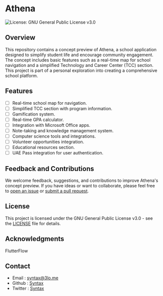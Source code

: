 # Athena

![License: GNU General Public License v3.0](https://img.shields.io/badge/License-GNU%20General%20Public%20License%20v3.0-blue.svg)

## Overview

This repository contains a concept preview of Athena, a school application designed to simplify student life and encourage community engagement. The concept includes basic features such as a real-time map for school navigation and a simplified Technology and Career Center (TCC) section. This project is part of a personal exploration into creating a comprehensive school platform.

## Features

* [ ] Real-time school map for navigation.
* [ ] Simplified TCC section with program information.
* [ ] Gamification system.
* [ ] Real-time GPA calculator.
* [ ] Integration with Microsoft Office apps.
* [ ] Note-taking and knowledge management system.
* [ ] Computer science tools and integrations.
* [ ] Volunteer opportunities integration.
* [ ] Educational resources section.
* [ ] UAE Pass integration for user authentication.

## Feedback and Contributions

We welcome feedback, suggestions, and contributions to improve Athena's concept preview. If you have ideas or want to collaborate, please feel free to [open an issue](https://github.com/Al-Battashi/Athena/issues) or [submit a pull request](https://github.com/Al-Battashi/Athena/pulls).

## License

This project is licensed under the GNU General Public License v3.0 - see the [LICENSE](LICENSE/) file for details.

## Acknowledgments

FlutterFlow

## Contact

* Email : syntax@3lo.me
* Github : [Syntax](http://github.com/al-battashi)
* Twitter : [Syntax](https://twitter.com/saleh4tv)

